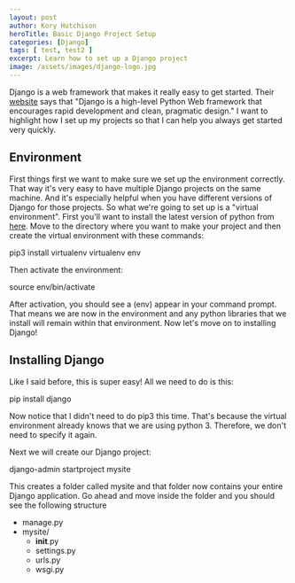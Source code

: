 ```yaml
---
layout: post
author: Kory Hutchison
heroTitle: Basic Django Project Setup
categories: [Django]
tags: [ test, test2 ]
excerpt: Learn how to set up a Django project
image: /assets/images/django-logo.jpg
---
```

Django is a web framework that makes it really easy to get started. Their
[website](https://www.djangoproject.com) says that "Django is a high-level Python
Web framework that encourages rapid development and clean, pragmatic design." I want
to highlight how I set up my projects so that I can help you always get started very
quickly.

## Environment
First things first we want to make sure we set up the environment correctly. That
way it's very easy to have multiple Django projects on the same machine. And it's
especially helpful when you have different versions of Django for those projects.
So what we're going to set up is a "virtual environment". First you'll want to install
the latest version of python from [here](https://www.python.org/downloads/). Move
to the directory where you want to make your project and then create the virtual
environment with these commands:

<highlight-code lang="bash">
pip3 install virtualenv
virtualenv env
</highlight-code>

Then activate the environment:

<highlight-code lang="bash">
source env/bin/activate
</highlight-code>

After activation, you should see a (env) appear in your command prompt. That means
we are now in the environment and any python libraries that we install will remain
within that environment. Now let's move on to installing Django!

## Installing Django
Like I said before, this is super easy! All we need to do is this:

<highlight-code lang="bash">
pip install django
</highlight-code>

Now notice that I didn't need to do pip3 this time. That's because the virtual environment
already knows that we are using python 3. Therefore, we don't need to specify it again.

Next we will create our Django project:

<highlight-code lang="bash">
django-admin startproject mysite
</highlight-code>

This creates a folder called mysite and that folder now contains your entire Django
application. Go ahead and move inside the folder and you should see the following structure
* manage.py
* mysite/
    * __init__.py
    * settings.py
    * urls.py
    * wsgi.py